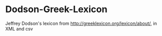 Dodson-Greek-Lexicon
====================

Jeffrey Dodson's lexicon from http://greeklexicon.org/lexicon/about/, in XML and csv
